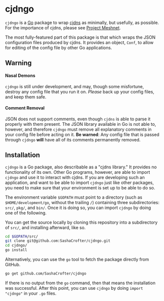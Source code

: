 # cjdngo

`cjdngo` is a [Go](http://golang.org) package to wrap [cjdns](https://github.com/cjdelisle/cjdns) as minimally, but usefully, as possible. For the importance of cjdns, please see [Project Meshnet](https://projectmeshnet.org).

The most fully-featured part of this package is that which wraps the JSON configuration files produced by cjdns. It provides an object, `Conf`, to allow for editing of the config file by other Go applications.

## Warning

#### Nasal Demons

`cjdngo` is still under development, and may, though some misfortune, destroy any config file that you run it on. *Please* back up your config files, and keep them safe.

#### Comment Removal

JSON does not support comments, even though `cjdns` is able to parse it properly with them present. The JSON library available in Go is not able to, however, and therefore `cjdngo` must remove all explanatory comments in your config file before acting on it. **Be warned**: Any config file that is passed through `cjdngo` **will** have all of its comments permanently removed.

## Installation

`cjdngo` is a Go package, also describable as a "cjdns library." It provides no functionality of its own. Other Go programs, however, are able to import `cjdngo` and use it to interact with cjdns. If you are developing such an application, and want to be able to import `cjdngo` just like other packages, you need to make sure that your environment is set up to be able to do so.

The environment variable `$GOPATH` must point to a directory (such as `$HOME/development/go`, without the trailing `/`) containing three subdirectories: `src/`, `pkg/`, and `bin/`. Once it is doing so, you can import `cjdngo` by doing one of the following.

You can get the source locally by cloning this repository into a subdirectory of `src/`, and installing afterward, like so.

```sh
cd $GOPATH/src/
git clone git@github.com:SashaCrofter/cjdngo.git
cd cjdngo/
go install
```

Alternatively, you can use the `go` tool to fetch the package directly from GitHub.
```sh
go get github.com/SashaCrofter/cjdngo
```

If there is no output from the `go` command, then that means the installation was successful. After this point, you can use `cjdngo` by doing `import "cjdngo"` in your `.go` files.
